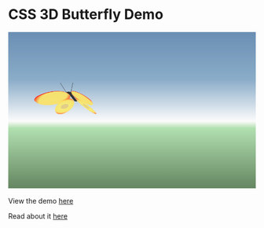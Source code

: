 # CSS 3D Butterfly Demo

![Screenshot](screenshot.jpg?raw=true)

View the demo [here](http://www.michaelbromley.co.uk/experiments/css-3d-butterfly)

Read about it [here](http://www.michaelbromley.co.uk/blog/236/css-javascript-3d-butterfly-case-study)
